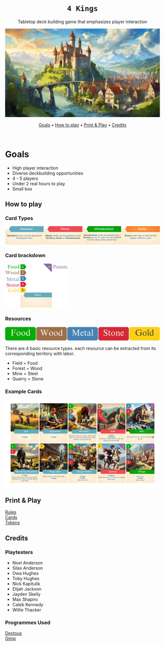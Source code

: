 <div align="center">
  
  # `4 Kings`
  
Tabletop deck building game that emphasizes player interaction
<!-- <img src="https://beehiiv-images-production.s3.amazonaws.com/uploads/asset/file/971f362a-f3fa-427f-b619-7e04cc135d17/fabric-logo-miessler-transparent.png?t=1704525002" alt="fabriclogo" width="400" height="400"/> -->

<img src="./media/banner.jpg" alt="banner"/>

[Goals](#goals) •
[How to play](#how-to-play) •
[Print & Play](#print--play) •
[Credits](#credits)

</div>

<br />

# Goals

- High player interaction
- Diverse deckbuilding opportunities
- 4 - 5 players
- Under 2 real hours to play
- Small box
  
## How to play

### Card Types
<img src="./media/card-types.png" alt="Card Types"/>

### Card brackdown
<img src="./media/card-brackdown.png"  width=40% height=40% alt="Card Brackdown"/> 

### Resources
<img src="./media/resources.png" alt="Resources"/>

There are 4 basic resource types. each resource can be extracted from its corresponding territory with labor. 

- Field  = Food
- Forest = Wood
- Mine   = Steel
- Quarry = Stone

### Example Cards 
<img src="./media/cards.png" alt="Example Cards"/>

## Print & Play

[Rules](https://pages.github.com/) <br />
[Cards](https://pages.github.com/) <br />
[Tokens](https://pages.github.com/)

## Credits
### Playtesters
- Noel Anderson
- Silas Anderson
- Owa Hughes
- Toby Hughes
- Nick Kapitulik
- Elijah Jackson
- Jayden Skelly
- Max Shapiro
- Caleb Kennedy
- Willie Thacker
### Programmes Used

[Dextous](https://www.dextrous.com.au/) <br />
[Gimp](https://www.gimp.org/)
